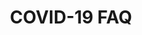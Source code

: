 ---
templateKey: "content-page"
path: /about
preferred_language: default
title: COVID-19 FAQ
langTitles:
    en: COVID-19 FAQ
    pt: COVID-19 FAQ
    fr: COVID-19 FAQ
    es: COVID-19 FAQ
hero: null
html:
    en: |
        <p style='text-align:center'><strong>COVID-19 Frequently Asked Questions</strong></p>
        <ol>
        <li><strong>Q. What is the clean and safe seal?</strong><br>
        <img alt='Clean &amp; Safe Seal' src='https://portugalcleanandsafe.com/assets/badge.png' style='float:right; max-height:150px'> A. The Clean &amp; Safe Seal means that the business is compliant and committed to health and safety recommendations issued by the National Tourism Authority according to National Health Authority guidelines. This involves employee training and an updated rigorous internal protocol for health and safety measures to not only keep guests safe but also employees in and around properties and the work place healthy and alert. The protocols will be implemented and certification applied across all properties gradually following national health guidelines over the following weeks. For more information, please visit the&nbsp;<a href='https://portugalcleanandsafe.com/pt-pt/stamp'>Clean &amp; Safe website</a></li>
        <br>
        <li><strong>Q. What measures are in place to keep guests safe?</strong><br>
        A. Our number one priority at Smartavillas is providing the best and safest experience for our guests. That means training all of our staff in safety protocols involving COVID-19. We have implemented new hygiene rules such as the need to not only thoroughly clean surfaces but to also disinfect and sanitize them. Special attention is paid to - 
        <ul>
        <li>Kitchen countertops, bathrooms, door handles, light switches, etc.</li>
        <li>All kitchen utensils will be rewashed before the arrival of guests.</li>
        <li>Air conditioning filters will be cleaned after each departure</li>
        </ul>
        <br>
        Aside from new cleaning protocols, we have established new check-in check-out methods, protocols for handling suspected infections, assigned areas for isolation and provided cleaning and isolation kits for both guests and employees.</li>
        <br>
        <li><strong>Q.How are properties kept clean?</strong><br>
        A. As mentioned above, we are taking cleaning extremely seriously and thus have implemented stringent protocols on using an effective and wide range of cleaning products including bleach, sanitizer and window cleaner while removing decorative ornaments and elements that may prove to difficult to clean and thus avoiding any risk of contamination. We have also removed any and all books, magazines, rugs, decorative pillows and ornaments, as we realize that, though they may make properties cozier, they are also potential problem spots for infection. If there is a problem with a property that requires the assistance of a member of staff, they will only enter with the express permission for the guest. When entering, the staff will wear personal protective equipment</li>
        <br>
        <li><strong>Q. How do we handle check-in and out?</strong><br>
        A. Wherever possible, we will recommend 'self-check-in'. This does not mean that Smartavillas will not care for the guest. We will be in contact at any and all times providing any necessary assistance to the guest so they may arrive and settle in with ease. However, when 'self-check-in' is not available, we have adopted strict social distancing guidelines and cleaning habits such as wearing a mask, avoiding physical contact and carrying alcohol based hand disinfectant. Smartavillas is also committed to informing guests about all avenues of information and assistance such as the National Health Service (SNS24)(<strong>808 24 24 24</strong>).</li>
        <br>
        <li><strong>Q. How do we handle suspected cases of COVID-19</strong><br>
        A. Smartavillas has adopted recommended protocols according to national authorities. Following ALEP (Portuguese Association of AL) and DGS (General Directorate of Health) Guidance, if a person presents with the following symptoms- fever, cough, difficulty in breathing accompanied by headache and pain in the body, then people should not go directly to the hospital or health centre, but call the SNS24 line first (tel. <strong>808 24 24 24</strong>). We are also fully aware of certain language barriers or difficulties in reaching/contacting SNS24 that may exist in this situation and have thus ensured that any guest will receive upon arrival a phone number for direct contact with a person in charge of the AL who can then support the guest. Smartavillas has also designated areas within every property that can act as isolation areas in case a suspected case may need to isolate. This will allow for guests to safely and comfortably await the arrival of health authorities.</li>
        <br>
        <li><strong>Q. Are swimming pools safe?</strong><br>
        A. Though according to the DGS, pool water hasn't been found to transmit infections, Smartavillas has adopted a rigorous cleaning protocol for pools that involves regular cleaning and checks to ensure optimum quality and levels. If the pool is communal, then rules of the condominium management will also be clearly displayed in the property.</li></ol>
    pt: |
        <div class='content'><p style='text-align:center'><strong><font style='vertical-align: inherit;'><font style='vertical-align: inherit;'>COVID-19 Perguntas Frequentes</font></font></strong></p>
        <ol>
        <li><strong><font style='vertical-align: inherit;'><font style='vertical-align: inherit;'>P. Qual é o selo limpo e seguro? </font></font></strong><br>
        <img alt='Selo limpo e seguro' src='https://portugalcleanandsafe.com/assets/badge.png' style='float:right; max-height:150px'><font style='vertical-align: inherit;'><font style='vertical-align: inherit;'>R. O selo Clean &amp; Safe significa que a empresa está em conformidade e está comprometida com as recomendações de saúde e segurança emitidas pela Autoridade Nacional de Turismo de acordo com as diretrizes da Autoridade Nacional de Saúde. </font><font style='vertical-align: inherit;'>Isso envolve o treinamento de funcionários e um protocolo interno rigoroso atualizado de medidas de saúde e segurança, não apenas para manter os hóspedes seguros, mas também os funcionários dentro e ao redor das propriedades e no local de trabalho saudáveis &ZeroWidthSpace;&ZeroWidthSpace;e alertas. </font><font style='vertical-align: inherit;'>Os protocolos serão implementados e a certificação aplicada em todas as propriedades gradualmente, seguindo as diretrizes nacionais de saúde nas semanas seguintes. </font><font style='vertical-align: inherit;'>Para obter mais informações, visite o site&nbsp; </font></font><a href='https://portugalcleanandsafe.com/pt-pt/stamp'><font style='vertical-align: inherit;'><font style='vertical-align: inherit;'>Clean &amp; Safe</font></font></a></li>
        <br>
        <li><strong><font style='vertical-align: inherit;'><font style='vertical-align: inherit;'>P. Que medidas existem para manter os hóspedes seguros? </font></font></strong><br><font style='vertical-align: inherit;'><font style='vertical-align: inherit;'>
        R. Nossa prioridade número um em Smartavillas é fornecer a melhor e mais segura experiência para nossos hóspedes. </font><font style='vertical-align: inherit;'>Isso significa treinar toda a nossa equipe em protocolos de segurança envolvendo COVID-19. </font><font style='vertical-align: inherit;'>Implementamos novas regras de higiene, como a necessidade não apenas de limpar completamente as superfícies, mas também de desinfetá-las e higienizá-las. </font><font style='vertical-align: inherit;'>Atenção especial é dada a:
        </font></font><ul>
        <li><font style='vertical-align: inherit;'><font style='vertical-align: inherit;'>Bancadas de cozinha, banheiros, maçanetas, interruptores de luz, etc.</font></font></li>
        <li><font style='vertical-align: inherit;'><font style='vertical-align: inherit;'>Todos os utensílios de cozinha serão lavados novamente antes da chegada dos hóspedes.</font></font></li>
        <li><font style='vertical-align: inherit;'><font style='vertical-align: inherit;'>Os filtros do ar condicionado serão limpos após cada partida</font></font></li>
        </ul>
        <br><font style='vertical-align: inherit;'><font style='vertical-align: inherit;'>
        Além de novos protocolos de limpeza, estabelecemos novos métodos de check-in e check-out, protocolos para lidar com infecções suspeitas, áreas designadas para isolamento e fornecemos kits de limpeza e isolamento para hóspedes e funcionários.</font></font></li>
        <br>
        <li><strong><font style='vertical-align: inherit;'><font style='vertical-align: inherit;'>P. Como as propriedades são mantidas limpas? </font></font></strong><br><font style='vertical-align: inherit;'><font style='vertical-align: inherit;'>
        R. Como mencionado acima, estamos levando a limpeza muito a sério e, portanto, implementamos protocolos rigorosos sobre o uso de uma ampla e eficaz gama de produtos de limpeza, incluindo alvejante, desinfetante e limpador de janelas, enquanto removemos ornamentos decorativos e elementos que podem ser difíceis de limpar e, portanto, evitando qualquer risco de contaminação. </font><font style='vertical-align: inherit;'>Também removemos todos e quaisquer livros, revistas, tapetes, almofadas decorativas e enfeites, pois percebemos que, embora possam tornar as propriedades mais aconchegantes, também são potenciais focos de infecção. </font><font style='vertical-align: inherit;'>Se houver algum problema com um imóvel que requeira a assistência de um funcionário, eles só entrarão com a autorização expressa do hóspede. </font><font style='vertical-align: inherit;'>Ao entrar, a equipe usará equipamento de proteção individual</font></font></li>
        <br>
        <li><strong><font style='vertical-align: inherit;'><font style='vertical-align: inherit;'>P. Como lidamos com o check-in e o check-out? </font></font></strong><br><font style='vertical-align: inherit;'><font style='vertical-align: inherit;'>
        R. Sempre que possível, recomendaremos o 'check-in automático'. </font><font style='vertical-align: inherit;'>Isso não significa que Smartavillas não se importará com o hóspede. </font><font style='vertical-align: inherit;'>Estaremos em contato a todo e qualquer momento prestando toda a assistência necessária ao hóspede para que possa chegar e se instalar com facilidade. </font><font style='vertical-align: inherit;'>No entanto, quando o 'self-check-in' não está disponível, adotamos diretrizes rígidas de distanciamento social e hábitos de limpeza, como usar máscara, evitar o contato físico e carregar desinfetante para as mãos à base de álcool. </font><font style='vertical-align: inherit;'>Smartavillas também está empenhada em informar os hóspedes sobre todas as vias de informação e assistência, como o Serviço Nacional de Saúde (SNS24) ( </font></font><strong><font style='vertical-align: inherit;'><font style='vertical-align: inherit;'>808 24 24 24</font></font></strong><font style='vertical-align: inherit;'><font style='vertical-align: inherit;'> ).</font></font></li>
        <br>
        <li><strong><font style='vertical-align: inherit;'><font style='vertical-align: inherit;'>P. Como lidamos com casos suspeitos de COVID-19</font></font></strong><br><font style='vertical-align: inherit;'><font style='vertical-align: inherit;'>
        A. Smartavillas adotou os protocolos recomendados de acordo com as autoridades nacionais. </font><font style='vertical-align: inherit;'>Seguindo as orientações da ALEP (Associação Portuguesa de AL) e DGS (Direção-Geral da Saúde), se uma pessoa apresentar os seguintes sintomas: febre, tosse, dificuldade em respirar acompanhada de dor de cabeça e dores no corpo, as pessoas não devem ir diretamente para hospital ou centro de saúde, mas ligue primeiro para a linha SNS24 (tel. </font></font><strong><font style='vertical-align: inherit;'><font style='vertical-align: inherit;'>808 24 24 24</font></font></strong><font style='vertical-align: inherit;'><font style='vertical-align: inherit;'>) </font><font style='vertical-align: inherit;'>Também estamos cientes de certas barreiras linguísticas ou dificuldades em alcançar / entrar em contato com o SNS24 que podem existir nesta situação e, portanto, garantimos que qualquer hóspede receberá na chegada um número de telefone para contato direto com uma pessoa responsável pela AL que pode então apoiar o convidado. </font><font style='vertical-align: inherit;'>Smartavillas também designou áreas dentro de cada propriedade que podem atuar como áreas de isolamento caso um caso suspeito precise ser isolado. </font><font style='vertical-align: inherit;'>Isso permitirá que os hóspedes aguardem com segurança e conforto a chegada das autoridades de saúde.</font></font></li>
        <br>
        <li><strong><font style='vertical-align: inherit;'><font style='vertical-align: inherit;'>P. As piscinas são seguras? </font></font></strong><br><font style='vertical-align: inherit;'><font style='vertical-align: inherit;'>
        R. Embora de acordo com o DGS, a água da piscina não tenha transmitido infecções, Smartavillas adotou um protocolo de limpeza rigoroso para piscinas que envolve limpeza regular e verificações para garantir níveis e qualidade ideais. </font><font style='vertical-align: inherit;'>Se a piscina for comum, as regras de gestão do condomínio também estarão claramente expostas na propriedade.</font></font></li>
        </ol>
        </div>
    fr: |
        <div class='content'><p style='text-align:center'><strong><font style='vertical-align: inherit;'><font style='vertical-align: inherit;'>COVID-19 Perguntas Frequentes</font></font></strong></p>
        <ol>
        <li><strong><font style='vertical-align: inherit;'><font style='vertical-align: inherit;'>Q. Qu'est-ce que le sceau propre et sûr? </font></font></strong><br>
        <img alt='Selo limpo e seguro' src='https://portugalcleanandsafe.com/assets/badge.png' style='float:right; max-height:150px'><font style='vertical-align: inherit;'><font style='vertical-align: inherit;'>R. Le sceau Clean & Safe signifie que l'entreprise est conforme et s'engage à respecter les recommandations de santé et de sécurité émises par l'Autorité nationale du tourisme conformément aux directives de l'Autorité nationale de la santé. Cela implique une formation des employés et un protocole interne rigoureux mis à jour pour les mesures de santé et de sécurité afin non seulement d'assurer la sécurité des invités, mais aussi des employés dans et autour des propriétés et du lieu de travail en bonne santé et alertes. Les protocoles seront mis en œuvre et la certification appliquée à toutes les propriétés progressivement conformément aux directives sanitaires nationales au cours des semaines suivantes. Pour plus d'informations, veuillez visiter le site Web </font></font><a href='https://portugalcleanandsafe.com/pt-pt/stamp'><font style='vertical-align: inherit;'><font style='vertical-align: inherit;'>Clean &amp; Safe</font></font></a></li>
        <br>
        <li><strong><font style='vertical-align: inherit;'><font style='vertical-align: inherit;'>Q. Quelles mesures sont en place pour assurer la sécurité des invités? </font></font></strong><br><font style='vertical-align: inherit;'><font style='vertical-align: inherit;'>
        R. Notre priorité numéro un chez Smartavillas est de fournir l'expérience la meilleure et la plus sûre à nos clients. Cela signifie former tout notre personnel aux protocoles de sécurité impliquant COVID-19. Nous avons mis en place de nouvelles règles d'hygiène telles que la nécessité non seulement de nettoyer en profondeur les surfaces mais également de les désinfecter et de les assainir. Une attention particulière est portée à :
        </font></font><ul>
        <li><font style='vertical-align: inherit;'><font style='vertical-align: inherit;'>Comptoirs de cuisine, salles de bain, poignées de porte, interrupteurs, etc.</font></font></li>
        <li><font style='vertical-align: inherit;'><font style='vertical-align: inherit;'>Tous les ustensiles de cuisine seront relavés avant l'arrivée des invités.</font></font></li>
        <li><font style='vertical-align: inherit;'><font style='vertical-align: inherit;'>Les filtres de climatisation seront nettoyés après chaque départ.</font></font></li>
        </ul>
        <br><font style='vertical-align: inherit;'><font style='vertical-align: inherit;'>
        Outre de nouveaux protocoles de nettoyage, nous avons établi de nouvelles méthodes d'enregistrement et de départ, des protocoles de traitement des infections suspectées, des zones d'isolement assignées et des kits de nettoyage et d'isolement pour les invités et les employés.</font></font></li>
        <br>
        <li><strong><font style='vertical-align: inherit;'><font style='vertical-align: inherit;'>Q.Comment les propriétés sont-elles maintenues propres?</font></font></strong><br><font style='vertical-align: inherit;'><font style='vertical-align: inherit;'>
        R. Comme mentionné ci-dessus, nous prenons le nettoyage très au sérieux et avons donc mis en place des protocoles stricts sur l'utilisation d'une gamme efficace et large de produits de nettoyage, y compris l'eau de Javel, le désinfectant et le nettoyant pour vitres tout en enlevant les ornements décoratifs et les éléments qui peuvent s'avérer difficiles à nettoyer et donc évitant tout risque de contamination. Nous avons également supprimé tous les livres, magazines, tapis, coussins décoratifs et ornements, car nous nous rendons compte que, bien qu'ils puissent rendre les propriétés plus confortables, ils constituent également des problèmes potentiels d'infection. S'il y a un problème avec une propriété qui nécessite l'assistance d'un membre du personnel, celui-ci n'entrera qu'avec l'autorisation expresse du client. A l'entrée, le personnel portera des équipements de protection individuelle</font></font></li>
        <br>
        <li><strong><font style='vertical-align: inherit;'><font style='vertical-align: inherit;'>Q. Comment gérons-nous l'enregistrement et le départ? </font></font></strong><br><font style='vertical-align: inherit;'><font style='vertical-align: inherit;'>
        R. Dans la mesure du possible, nous recommanderons 'l'auto-enregistrement'. Cela ne signifie pas que Smartavillas ne se souciera pas de l'invité. Nous serons en contact à tout moment pour fournir toute l'assistance nécessaire au client afin qu'il puisse arriver et s'installer facilement. Cependant, lorsque «l'auto-enregistrement» n'est pas disponible, nous avons adopté des directives strictes en matière de distanciation sociale et des habitudes de nettoyage telles que le port d'un masque, l'évitement des contacts physiques et le transport de désinfectant pour les mains à base d'alcool. Smartavillas s'engage également à informer les clients de toutes les voies d'information et d'assistance telles que le National Health Service (SNS24)( </font></font><strong><font style='vertical-align: inherit;'><font style='vertical-align: inherit;'>808 24 24 24</font></font></strong><font style='vertical-align: inherit;'><font style='vertical-align: inherit;'> ).</font></font></li>
        <br>
        <li><strong><font style='vertical-align: inherit;'><font style='vertical-align: inherit;'>Q. Comment traitons-nous les cas suspects de COVID-19</font></font></strong><br><font style='vertical-align: inherit;'><font style='vertical-align: inherit;'> 
        R. Smartavillas a adopté des protocoles recommandés par les autorités nationales. Conformément aux directives de l'ALEP (Association portugaise de l'AL) et de la DGS (Direction générale de la santé), si une personne présente les symptômes suivants : fièvre, toux, difficultés respiratoires accompagnées de maux de tête et de douleurs dans le corps, alors les personnes ne doivent pas se rendre directement à l'hôpital ou le centre de santé, mais appelez d'abord la ligne SNS24 (tél. <strong>808 24 24 24</strong>). Nous sommes également pleinement conscients de certaines barrières linguistiques ou difficultés pour joindre/contacter SNS24 qui peuvent exister dans cette situation et avons ainsi veillé à ce que tout invité reçoive à son arrivée un numéro de téléphone pour un contact direct avec un responsable de l'AL qui pourra alors soutenir l'invité. Smartavillas a également désigné des zones au sein de chaque propriété qui peuvent servir de zones d'isolement au cas où un cas suspect aurait besoin d'être isolé. Cela permettra aux clients d'attendre en toute sécurité et confortablement l'arrivée des autorités sanitaires.</font></font></li>
        <br>
        <li><strong><font style='vertical-align: inherit;'><font style='vertical-align: inherit;'>Q. Les piscines sont-elles sûres ? </font></font></strong><br><font style='vertical-align: inherit;'><font style='vertical-align: inherit;'>
        R. Bien que, selon la DGS, l'eau de la piscine ne transmette pas d'infections, Smartavillas a adopté un protocole de nettoyage rigoureux pour les piscines qui implique un nettoyage et des contrôles réguliers pour garantir une qualité et des niveaux optimaux. Si la piscine est commune, alors les règles de la gestion de la copropriété sera également clairement affichée dans la propriété.</font></font></li>
        </ol>
        </div>"
    es: |
        <div class='content'><p style='text-align:center'><strong><font style='vertical-align: inherit;'><font style='vertical-align: inherit;'>COVID-19 Perguntas Frequentes</font></font></strong></p>
        <ol>
        <li><strong><font style='vertical-align: inherit;'><font style='vertical-align: inherit;'>P. ¿Qué es el sello limpio y seguro? </font></font></strong><br>
        <img alt='Selo limpo e seguro' src='https://portugalcleanandsafe.com/assets/badge.png' style='float:right; max-height:150px'><font style='vertical-align: inherit;'><font style='vertical-align: inherit;'>R. Sello limpio y seguro A. El sello Clean & Safe significa que la empresa cumple y está comprometida con las recomendaciones de salud y seguridad emitidas por la Autoridad Nacional de Turismo de acuerdo con las pautas de la Autoridad Nacional de Salud. </font><font style='vertical-align: inherit;'>Esto implica la capacitación de los empleados y un protocolo interno riguroso actualizado para las medidas de salud y seguridad, no solo para mantener seguros a los huéspedes, sino también a los empleados dentro y alrededor de las propiedades y el lugar de trabajo, saludables y alertas. Los protocolos se implementarán y la certificación se aplicará en todas las propiedades gradualmente siguiendo las pautas nacionales de salud durante las próximas semanas. Para obtener más información, visite el sitio web de </font></font><a href='https://portugalcleanandsafe.com/pt-pt/stamp'><font style='vertical-align: inherit;'><font style='vertical-align: inherit;'>Clean &amp; Safe</font></font></a></li>
        <br>
        <li><strong><font style='vertical-align: inherit;'><font style='vertical-align: inherit;'>P. ¿Qué medidas existen para mantener seguros a los huéspedes? </font></font></strong><br><font style='vertical-align: inherit;'><font style='vertical-align: inherit;'>
        R. Nuestra prioridad número uno en Smartavillas es brindar la mejor y más segura experiencia para nuestros huéspedes. </font><font style='vertical-align: inherit;'>Eso significa capacitar a todo nuestro personal en protocolos de seguridad relacionados con COVID-19. </font><font style='vertical-align: inherit;'>Hemos implementado nuevas reglas de higiene, como la necesidad no solo de limpiar a fondo las superficies, sino también de desinfectarlas y desinfectarlas. </font><font style='vertical-align: inherit;'>Se presta especial atención a::
        </font></font><ul>
        <li><font style='vertical-align: inherit;'><font style='vertical-align: inherit;'>Encimeras de cocina, baños, manillas de puertas, interruptores de luz, etc</font></font></li>
        <li><font style='vertical-align: inherit;'><font style='vertical-align: inherit;'>Todos los utensilios de cocina se volverán a lavar antes de la llegada de los huéspedes.</font></font></li>
        <li><font style='vertical-align: inherit;'><font style='vertical-align: inherit;'>Los filtros de aire acondicionado se limpiarán después de cada salida.</font></font></li>
        </ul>
        <br><font style='vertical-align: inherit;'><font style='vertical-align: inherit;'>
        Además de los nuevos protocolos de limpieza, hemos establecido nuevos métodos de check-in-check-out, protocolos para el manejo de infecciones sospechadas, áreas asignadas para aislamiento y kits de limpieza y aislamiento proporcionados tanto para huéspedes como para empleados.</font></font></li>
        <br>
        <li><strong><font style='vertical-align: inherit;'><font style='vertical-align: inherit;'>P. ¿Cómo se mantienen limpias las propiedades? </font></font></strong><br><font style='vertical-align: inherit;'><font style='vertical-align: inherit;'>
        R. Como se mencionó anteriormente, nos tomamos la limpieza extremadamente en serio y, por lo tanto, hemos implementado protocolos estrictos sobre el uso de una amplia y efectiva gama de productos de limpieza, incluidos blanqueador, desinfectante y limpiacristales, mientras que eliminamos adornos decorativos y elementos que pueden resultar difíciles de limpiar y, por lo tanto, evitando cualquier riesgo de contaminación. </font><font style='vertical-align: inherit;'>También hemos eliminado todos y cada uno de los libros, revistas, alfombras, almohadas decorativas y adornos, ya que nos damos cuenta de que, aunque pueden hacer que las propiedades sean más acogedoras, también son posibles puntos problemáticos de infección. </font><font style='vertical-align: inherit;'>Si hay algún problema con una propiedad que requiera la asistencia de un miembro del personal, solo ingresarán con el permiso expreso del huésped. </font><font style='vertical-align: inherit;'>Al ingresar, el personal usará equipo de protección personal</font></font></li>
        <br>
        <li><strong><font style='vertical-align: inherit;'><font style='vertical-align: inherit;'>P. ¿Cómo manejamos el check-in y el check out? </font></font></strong><br><font style='vertical-align: inherit;'><font style='vertical-align: inherit;'>
        R. Siempre que sea posible, recomendaremos el 'auto check-in'. </font><font style='vertical-align: inherit;'>Esto no significa que Smartavillas no se preocupe por el invitado. Estaremos en contacto en todo momento para brindar la asistencia necesaria al huésped para que pueda llegar y acomodarse con facilidad. </font><font style='vertical-align: inherit;'>Sin embargo, cuando el 'auto check-in' no está disponible, hemos adoptado pautas estrictas de distanciamiento social y hábitos de limpieza, como usar una máscara, evitar el contacto físico y llevar desinfectante de manos a base de alcohol. Smartavillas también se compromete a informar a los huéspedes sobre todas las vías de información y asistencia, como el Servicio Nacional de Salud (SNS24) ( </font></font><strong><font style='vertical-align: inherit;'><font style='vertical-align: inherit;'>808 24 24 24</font></font></strong><font style='vertical-align: inherit;'><font style='vertical-align: inherit;'> ).</font></font></li>
        <br>
        <li><strong><font style='vertical-align: inherit;'><font style='vertical-align: inherit;'>P. ¿Cómo manejamos los casos sospechosos de COVID-19?</font></font></strong><br><font style='vertical-align: inherit;'><font style='vertical-align: inherit;'> 
        A. Smartavillas ha adoptado protocolos recomendados de acuerdo con las autoridades nacionales. Siguiendo las directrices de la ALEP (Asociación Portuguesa de AL) y la DGS (Dirección General de Salud), si una persona presenta los siguientes síntomas: fiebre, tos, dificultad para respirar acompañada de dolor de cabeza y dolor en el cuerpo, entonces las personas no deben acudir directamente a el hospital o centro de salud, pero llame primero a la línea SNS24 (tel. <strong>808 24 24 24</strong>). También somos plenamente conscientes de ciertas barreras idiomáticas o dificultades para comunicarse con SNS24 que pueden existir en esta situación y, por lo tanto, nos hemos asegurado de que cualquier huésped reciba a su llegada un número de teléfono para contactar directamente con una persona a cargo de la AL que luego puede apoyar al invitado. Smartavillas también ha designado áreas dentro de cada propiedad que pueden actuar como áreas de aislamiento en caso de que sea necesario aislar un caso sospechoso. Esto permitirá a los huéspedes esperar de forma segura y cómoda la llegada de las autoridades sanitarias.</font></font></li>
        <br>
        <li><strong><font style='vertical-align: inherit;'><font style='vertical-align: inherit;'>P. ¿Son seguras las piscinas? </font></font></strong><br><font style='vertical-align: inherit;'><font style='vertical-align: inherit;'>
        R. Aunque según la DGS, no se ha encontrado que el agua de la piscina transmita infecciones, Smartavillas ha adoptado un protocolo de limpieza riguroso para las piscinas que implica una limpieza y controles regulares para garantizar una calidad y niveles óptimos. Si la piscina es comunitaria, entonces las reglas de la administración del condominio también se mostrará claramente en la propiedad.</font></font></li>
        </ol>
        </div>
---